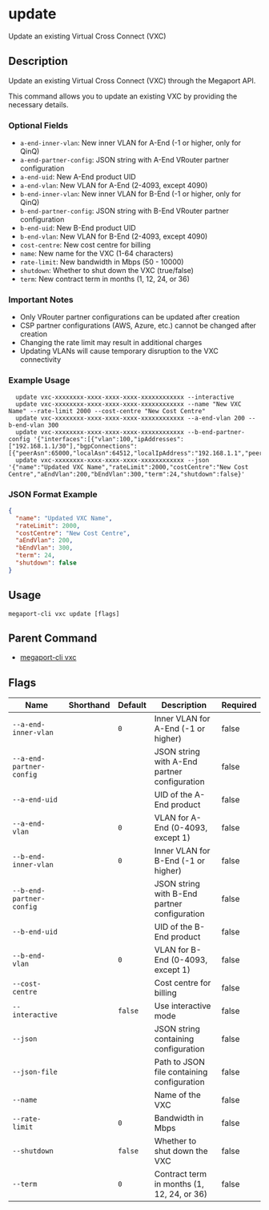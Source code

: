 # update

Update an existing Virtual Cross Connect (VXC)

## Description

Update an existing Virtual Cross Connect (VXC) through the Megaport API.

This command allows you to update an existing VXC by providing the necessary details.

### Optional Fields
  - `a-end-inner-vlan`: New inner VLAN for A-End (-1 or higher, only for QinQ)
  - `a-end-partner-config`: JSON string with A-End VRouter partner configuration
  - `a-end-uid`: New A-End product UID
  - `a-end-vlan`: New VLAN for A-End (2-4093, except 4090)
  - `b-end-inner-vlan`: New inner VLAN for B-End (-1 or higher, only for QinQ)
  - `b-end-partner-config`: JSON string with B-End VRouter partner configuration
  - `b-end-uid`: New B-End product UID
  - `b-end-vlan`: New VLAN for B-End (2-4093, except 4090)
  - `cost-centre`: New cost centre for billing
  - `name`: New name for the VXC (1-64 characters)
  - `rate-limit`: New bandwidth in Mbps (50 - 10000)
  - `shutdown`: Whether to shut down the VXC (true/false)
  - `term`: New contract term in months (1, 12, 24, or 36)

### Important Notes
  - Only VRouter partner configurations can be updated after creation
  - CSP partner configurations (AWS, Azure, etc.) cannot be changed after creation
  - Changing the rate limit may result in additional charges
  - Updating VLANs will cause temporary disruption to the VXC connectivity

### Example Usage

```
  update vxc-xxxxxxxx-xxxx-xxxx-xxxx-xxxxxxxxxxxx --interactive
  update vxc-xxxxxxxx-xxxx-xxxx-xxxx-xxxxxxxxxxxx --name "New VXC Name" --rate-limit 2000 --cost-centre "New Cost Centre"
  update vxc-xxxxxxxx-xxxx-xxxx-xxxx-xxxxxxxxxxxx --a-end-vlan 200 --b-end-vlan 300
  update vxc-xxxxxxxx-xxxx-xxxx-xxxx-xxxxxxxxxxxx --b-end-partner-config '{"interfaces":[{"vlan":100,"ipAddresses":["192.168.1.1/30"],"bgpConnections":[{"peerAsn":65000,"localAsn":64512,"localIpAddress":"192.168.1.1","peerIpAddress":"192.168.1.2","password":"bgppassword","shutdown":false,"bfdEnabled":true}]}]}'
  update vxc-xxxxxxxx-xxxx-xxxx-xxxx-xxxxxxxxxxxx --json '{"name":"Updated VXC Name","rateLimit":2000,"costCentre":"New Cost Centre","aEndVlan":200,"bEndVlan":300,"term":24,"shutdown":false}'
```
### JSON Format Example
```json
{
  "name": "Updated VXC Name",
  "rateLimit": 2000,
  "costCentre": "New Cost Centre",
  "aEndVlan": 200,
  "bEndVlan": 300,
  "term": 24,
  "shutdown": false
}

```


## Usage

```
megaport-cli vxc update [flags]
```



## Parent Command

* [megaport-cli vxc](megaport-cli_vxc.md)




## Flags

| Name | Shorthand | Default | Description | Required |
|------|-----------|---------|-------------|----------|
| `--a-end-inner-vlan` |  | `0` | Inner VLAN for A-End (-1 or higher) | false |
| `--a-end-partner-config` |  |  | JSON string with A-End partner configuration | false |
| `--a-end-uid` |  |  | UID of the A-End product | false |
| `--a-end-vlan` |  | `0` | VLAN for A-End (0-4093, except 1) | false |
| `--b-end-inner-vlan` |  | `0` | Inner VLAN for B-End (-1 or higher) | false |
| `--b-end-partner-config` |  |  | JSON string with B-End partner configuration | false |
| `--b-end-uid` |  |  | UID of the B-End product | false |
| `--b-end-vlan` |  | `0` | VLAN for B-End (0-4093, except 1) | false |
| `--cost-centre` |  |  | Cost centre for billing | false |
| `--interactive` |  | `false` | Use interactive mode | false |
| `--json` |  |  | JSON string containing configuration | false |
| `--json-file` |  |  | Path to JSON file containing configuration | false |
| `--name` |  |  | Name of the VXC | false |
| `--rate-limit` |  | `0` | Bandwidth in Mbps | false |
| `--shutdown` |  | `false` | Whether to shut down the VXC | false |
| `--term` |  | `0` | Contract term in months (1, 12, 24, or 36) | false |



